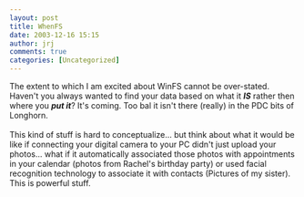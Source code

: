 ```yaml
---
layout: post
title: WhenFS
date: 2003-12-16 15:15
author: jrj
comments: true
categories: [Uncategorized]
---
```

The extent to which I am excited about WinFS cannot be over-stated. Haven't you always wanted to find your data based on what it ***IS*** rather then where you ***put it***? It's coming. Too bal it isn't there (really) in the PDC bits of  Longhorn.
<br />
<br />This kind of stuff is hard to conceptualize... but think about what it would be like if connecting your digital camera to your PC didn't just upload your photos... what if it automatically associated those photos with appointments in your calendar (photos from Rachel's birthday party) or used facial recognition technology to associate it with contacts (Pictures of my sister). This is powerful stuff.
